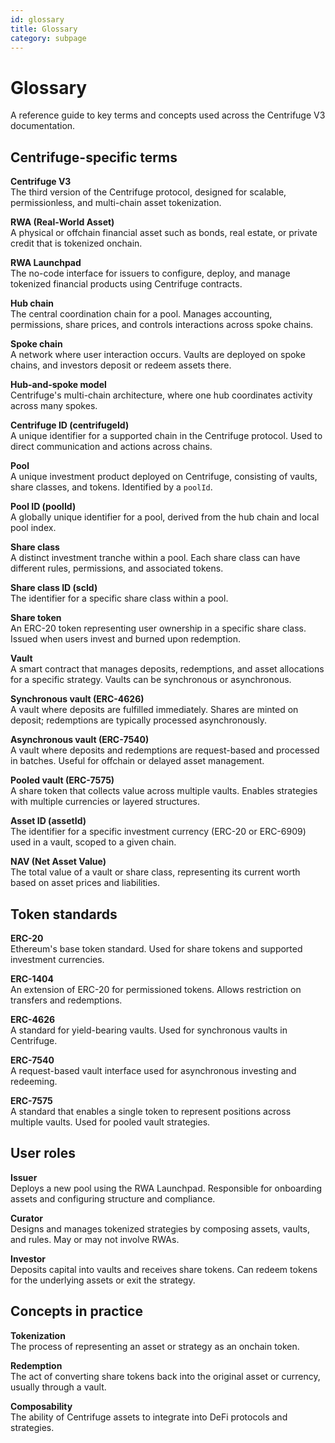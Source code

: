 ```yaml
---
id: glossary
title: Glossary
category: subpage
---
```


# Glossary

A reference guide to key terms and concepts used across the Centrifuge V3 documentation.

## Centrifuge-specific terms

**Centrifuge V3**  
The third version of the Centrifuge protocol, designed for scalable, permissionless, and multi-chain asset tokenization.

**RWA (Real-World Asset)**  
A physical or offchain financial asset such as bonds, real estate, or private credit that is tokenized onchain.

**RWA Launchpad**  
The no-code interface for issuers to configure, deploy, and manage tokenized financial products using Centrifuge contracts.

**Hub chain**  
The central coordination chain for a pool. Manages accounting, permissions, share prices, and controls interactions across spoke chains.

**Spoke chain**  
A network where user interaction occurs. Vaults are deployed on spoke chains, and investors deposit or redeem assets there.

**Hub-and-spoke model**  
Centrifuge's multi-chain architecture, where one hub coordinates activity across many spokes.

**Centrifuge ID (centrifugeId)**  
A unique identifier for a supported chain in the Centrifuge protocol. Used to direct communication and actions across chains.

**Pool**  
A unique investment product deployed on Centrifuge, consisting of vaults, share classes, and tokens. Identified by a `poolId`.

**Pool ID (poolId)**  
A globally unique identifier for a pool, derived from the hub chain and local pool index.

**Share class**  
A distinct investment tranche within a pool. Each share class can have different rules, permissions, and associated tokens.

**Share class ID (scId)**  
The identifier for a specific share class within a pool.

**Share token**  
An ERC-20 token representing user ownership in a specific share class. Issued when users invest and burned upon redemption.

**Vault**  
A smart contract that manages deposits, redemptions, and asset allocations for a specific strategy. Vaults can be synchronous or asynchronous.

**Synchronous vault (ERC-4626)**  
A vault where deposits are fulfilled immediately. Shares are minted on deposit; redemptions are typically processed asynchronously.

**Asynchronous vault (ERC-7540)**  
A vault where deposits and redemptions are request-based and processed in batches. Useful for offchain or delayed asset management.

**Pooled vault (ERC-7575)**  
A share token that collects value across multiple vaults. Enables strategies with multiple currencies or layered structures.

**Asset ID (assetId)**  
The identifier for a specific investment currency (ERC-20 or ERC-6909) used in a vault, scoped to a given chain.

**NAV (Net Asset Value)**  
The total value of a vault or share class, representing its current worth based on asset prices and liabilities.

## Token standards

**ERC-20**  
Ethereum's base token standard. Used for share tokens and supported investment currencies.

**ERC-1404**  
An extension of ERC-20 for permissioned tokens. Allows restriction on transfers and redemptions.

**ERC-4626**  
A standard for yield-bearing vaults. Used for synchronous vaults in Centrifuge.

**ERC-7540**  
A request-based vault interface used for asynchronous investing and redeeming.

**ERC-7575**  
A standard that enables a single token to represent positions across multiple vaults. Used for pooled vault strategies.

## User roles

**Issuer**  
Deploys a new pool using the RWA Launchpad. Responsible for onboarding assets and configuring structure and compliance.

**Curator**  
Designs and manages tokenized strategies by composing assets, vaults, and rules. May or may not involve RWAs.

**Investor**  
Deposits capital into vaults and receives share tokens. Can redeem tokens for the underlying assets or exit the strategy.

## Concepts in practice

**Tokenization**  
The process of representing an asset or strategy as an onchain token.

**Redemption**  
The act of converting share tokens back into the original asset or currency, usually through a vault.

**Composability**  
The ability of Centrifuge assets to integrate into DeFi protocols and strategies.